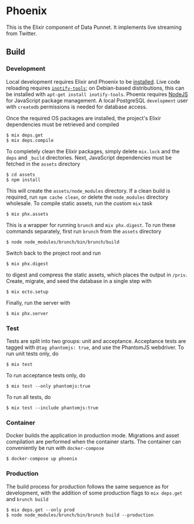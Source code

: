 # Phoenix
This is the Elixir component of Data Punnet. It implements live streaming from
Twitter.

## Build
### Development
Local development requires Elixir and Phoenix to be
[installed](https://hexdocs.pm/phoenix/installation.html). Live code reloading
requires [`inotify-tools`](https://github.com/rvoicilas/inotify-tools/wiki); on Debian-based distributions, this can be installed with
`apt-get install inotify-tools`. Phoenix requires
[NodeJS](https://nodejs.org/en/download/package-manager/#debian-and-ubuntu-based-linux-distributions)
for JavaScript package management. A local PostgreSQL `development` user with
`createdb` permissions is needed for database access.

Once the required OS packages are installed, the project's Elixir dependencies
must be retrieved and compiled
```
$ mix deps.get
$ mix deps.compile
```
To completely clean the Elixir packages, simply delete `mix.lock` and the `deps` and `_build` directories. Next, JavaScript dependencies must be fetched in the
`assets` directory
```
$ cd assets
$ npm install
```
This will create the `assets/node_modules` directory. If a clean build is required, run `npm cache clean`, or delete the `node_modules` directory wholesale. To compile static assets, run the custom `mix` task
```
$ mix phx.assets
```
This is a wrapper for running `brunch` and `mix phx.digest`. To run these commands separately, first run `brunch` from the `assets` directory
```
$ node node_modules/brunch/bin/brunch/build
```
Switch back to the project root and run
```
$ mix phx.digest
```
to digest and compress the static assets, which places the output in `/priv`. Create, migrate, and seed the database in a single step with
```
$ mix ecto.setup
```
Finally, run the server with
```
$ mix phx.server
```

### Test
Tests are split into two groups: unit and acceptance. Acceptance tests are
tagged with `@tag phantomjs: true`, and use the PhantomJS webdriver.
To run unit tests only, do
```
$ mix test
```
To run acceptance tests only, do
```
$ mix test --only phantomjs:true
```
To run all tests, do
```
$ mix test --include phantomjs:true
```

### Container
Docker builds the application in production mode. Migrations and
asset compilation are performed when the container starts. The container can
conveniently be run with `docker-compose`
```
$ docker-compose up phoenix
```

### Production
The build process for production follows the same sequence as for development,
with the addition of some production flags to `mix deps.get` and `brunch build`
```
$ mix deps.get --only prod
$ node node_modules/brunch/bin/brunch build --production
```
